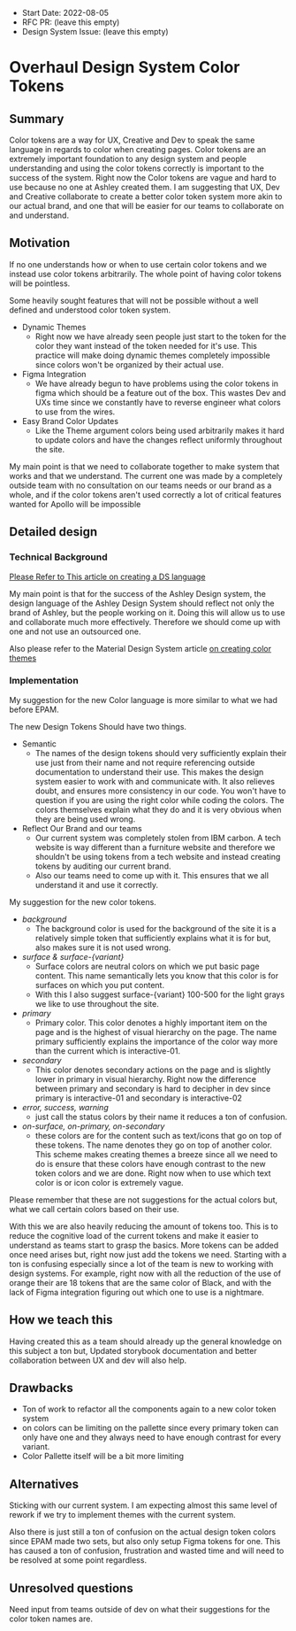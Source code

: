 - Start Date: 2022-08-05
- RFC PR: (leave this empty)
- Design System Issue: (leave this empty)

# Overhaul Design System Color Tokens

## Summary

Color tokens are a way for UX, Creative and Dev to speak the same language in regards to color when creating pages. Color tokens are an extremely important foundation to any design system
and people understanding and using the color tokens correctly is important to the success of the system.
Right now the Color tokens are vague and hard to use because no one at Ashley created them. I am suggesting that UX, Dev and Creative collaborate to create a better color token system more akin to our actual brand, and one that will be easier for our teams to collaborate on and understand. 

## Motivation

If no one understands how or when to use certain color tokens and we instead use color tokens arbitrarily. The whole point of having color tokens will be pointless.

Some heavily sought features that will not be possible without a well defined and understood color token system.
- Dynamic Themes
    - Right now we have already seen people just start to the token for the color they want instead of the token needed for it's use. This practice will make doing dynamic themes completely impossible since colors won't be organized by their actual use.
- Figma Integration
    - We have already begun to have problems using the color tokens in figma which should be a feature out of the box. This wastes Dev and UXs time since we constantly have to reverse engineer what colors to use from the wires. 
- Easy Brand Color Updates
    - Like the Theme argument colors being used arbitrarily makes it hard to update colors and have the changes reflect uniformly throughout the site.

My main point is that we need to collaborate together to make system that works and that we understand. The current one was made by a completely outside team with no consultation on our teams needs or our brand as a whole, and if the color tokens aren't used correctly a lot of critical features wanted for Apollo will be impossible

## Detailed design

### Technical Background

[Please Refer to This article on creating a DS language](https://xd.adobe.com/ideas/principles/web-design/how-to-develop-design-language/)

My main point is that for the success of the Ashley Design system, the design language of the Ashley Design System should reflect not only the brand of Ashley, but the people working on it. Doing this will allow us to use and collaborate much more effectively. Therefore we should come up with one and not use an outsourced one.

Also please refer to the Material Design System article [on creating color themes](https://material.io/design/color/the-color-system.html#color-theme-creation)
### Implementation

My suggestion for the new Color language is more similar to what we had before EPAM.

The new Design Tokens Should have two things.

- Semantic
    - The names of the design tokens should very sufficiently explain their use just from their name and not require referencing outside documentation to understand their use. This makes the design system easier to work with and communicate with. It also relieves doubt, and ensures more consistency in our code. You won't have to question if you are using the right color while coding the colors. The colors themselves explain what they do and it is very obvious when they are being used wrong.
- Reflect Our Brand and our teams
    - Our current system was completely stolen from IBM carbon. A tech website is way different than a furniture website and therefore we shouldn't be using tokens from a tech website and instead creating tokens by auditing our current brand.
    - Also our teams need to come up with it. This ensures that we all understand it and use it correctly.

My suggestion for the new color tokens.

- *background*
    - The background color is used for the background of the site it is a relatively simple token that sufficiently explains what it is for but, also makes sure it is not used wrong.
- *surface & surface-{variant}*
    - Surface colors are neutral colors on which we put basic page content. This name semantically lets you know that this color is for surfaces on which you put content.
    - With this I also suggest surface-{variant} 100-500 for the light grays we like to use throughout the site.
- *primary*
    - Primary color. This color denotes a highly important item on the page and is the highest of visual hierarchy on the page. The name primary sufficiently explains the importance of the color way more than the current which is interactive-01.
- *secondary*
    - This color denotes secondary actions on the page and is slightly lower in primary in visual hierarchy. Right now the difference between primary and secondary is hard to decipher in dev since primary is interactive-01 and secondary is interactive-02
- *error, success, warning*
    - just call the status colors by their name it reduces a ton of confusion.
- *on-surface, on-primary, on-secondary*
    - these colors are for the content such as text/icons that go on top of these tokens. The name denotes they go on top of another color. This scheme makes creating themes a breeze since all we need to do is ensure that these colors have enough contrast to the new token colors and we are done. Right now when to use which text color is or icon color is extremely vague. 

Please remember that these are not suggestions for the actual colors but, what we call certain colors based on their use. 

With this we are also heavily reducing the amount of tokens too. This is to reduce the cognitive load of the current tokens and make it easier to understand as teams start to grasp the basics. More tokens can be added once need arises but, right now just add the tokens we need. Starting with a ton is confusing especially since a lot of the team is new to working with design systems. For example, right now with all the reduction of the use of orange their are 18 tokens that are the same color of Black, and with the lack of Figma integration figuring out which one to use is a nightmare.

## How we teach this

Having created this as a team should already up the general knowledge on this subject a ton but, Updated storybook documentation and better collaboration between UX and dev will also help.

## Drawbacks

- Ton of work to refactor all the components again to a new color token system
- on colors can be limiting on the pallette since every primary token can only have one and they always need to have enough contrast for every variant.
- Color Pallette itself will be a bit more limiting

## Alternatives

Sticking with our current system. I am expecting almost this same level of rework if we try to implement themes with the current system. 

Also there is just still a ton of confusion on the actual design token colors since EPAM made two sets, but also only setup Figma tokens for one. This has caused a ton of confusion, frustration and wasted time and will need to be resolved at some point regardless.

## Unresolved questions

Need input from teams outside of dev on what their suggestions for the color token names are. 
